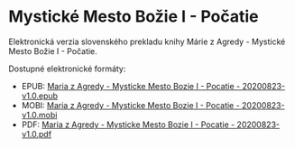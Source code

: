 # Mystické Mesto Božie I - Počatie

Elektronická verzia slovenského prekladu knihy Márie z Agredy - Mystické Mesto Božie I - Počatie.

Dostupné elektronické formáty:

* EPUB: [Maria z Agredy - Mysticke Mesto Bozie I - Pocatie - 20200823-v1.0.epub](https://github.com/viliampucik/mysticke-mesto-bozie-1/releases/download/v1.0/Maria.z.Agredy.-.Mysticke.Mesto.Bozie.I.-.Pocatie.-.20200823-v1.0.epub)
* MOBI: [Maria z Agredy - Mysticke Mesto Bozie I - Pocatie - 20200823-v1.0.mobi](https://github.com/viliampucik/mysticke-mesto-bozie-1/releases/download/v1.0/Maria.z.Agredy.-.Mysticke.Mesto.Bozie.I.-.Pocatie.-.20200823-v1.0.mobi)
* PDF: [Maria z Agredy - Mysticke Mesto Bozie I - Pocatie - 20200823-v1.0.pdf](https://github.com/viliampucik/mysticke-mesto-bozie-1/releases/download/v1.0/Maria.z.Agredy.-.Mysticke.Mesto.Bozie.I.-.Pocatie.-.20200823-v1.0.pdf)
